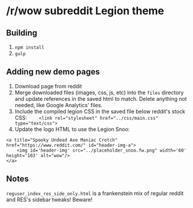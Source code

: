 # /r/wow subreddit Legion theme

## Building

1. `npm install`
3. `gulp`

## Adding new demo pages

1. Download page from reddit
2. Merge downloaded files (images, css, js, etc) into the `files` directory and update references in the saved html to match. Delete anything not needed, like Google Analytics' files.
3. Include the compiled legion CSS in the saved file below reddit's stock CSS: `	<link rel="stylesheet" href="../css/main.css" type="text/css">`
4. Update the logo HTML to use the Legion Snoo:
```
<a title="Spooky Undead Axe Maniac Crotch" href="https://www.reddit.com/" id="header-img-a">
    <img id='header-img' src="../placeholder_snoo.fw.png" width='60' height='103' alt="wow"/>
</a>
```

## Notes

`reguser_index_res_side_only.html` is a frankenstein mix of regular reddit and RES's sidebar tweaks! Beware!